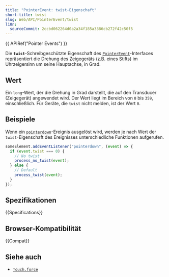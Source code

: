 ```yaml
---
title: "PointerEvent: twist-Eigenschaft"
short-title: twist
slug: Web/API/PointerEvent/twist
l10n:
  sourceCommit: 2ccbd062264d0a2a34f185a3386cb272f42c50f5
---
```


{{ APIRef("Pointer Events") }}

Die **`twist`**-Schreibgeschützte Eigenschaft des [`PointerEvent`](/de/docs/Web/API/PointerEvent)-Interfaces repräsentiert die Drehung des Zeigegeräts (z.B. eines Stifts) im Uhrzeigersinn um seine Hauptachse, in Grad.

## Wert

Ein `long`-Wert, der die Drehung in Grad darstellt, die auf den Transducer (Zeigegerät) angewendet wird. Der Wert liegt im Bereich von `0` bis `359`, einschließlich. Für Geräte, die `twist` nicht melden, ist der Wert `0`.

## Beispiele

Wenn ein [`pointerdown`](/de/docs/Web/API/Element/pointerdown_event)-Ereignis ausgelöst wird, werden je nach Wert der `twist`-Eigenschaft des Ereignisses unterschiedliche Funktionen aufgerufen.

```js
someElement.addEventListener("pointerdown", (event) => {
  if (event.twist === 0) {
    // No twist
    process_no_twist(event);
  } else {
    // Default
    process_twist(event);
  }
});
```

## Spezifikationen

{{Specifications}}

## Browser-Kompatibilität

{{Compat}}

## Siehe auch

- [`Touch.force`](/de/docs/Web/API/Touch/force)

